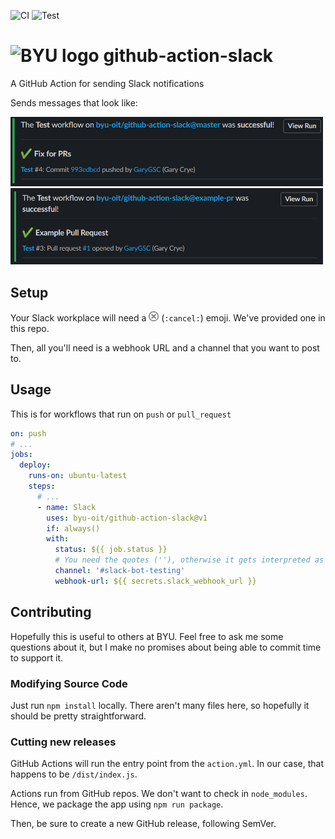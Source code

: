 ![CI](https://github.com/byu-oit/github-action-slack/workflows/CI/badge.svg)
![Test](https://github.com/byu-oit/github-action-slack/workflows/Test/badge.svg)

# ![BYU logo](https://www.hscripts.com/freeimages/logos/university-logos/byu/byu-logo-clipart-128.gif) github-action-slack
A GitHub Action for sending Slack notifications

Sends messages that look like:

<img src="https://github.com/byu-oit/github-action-slack/blob/staging/push.png" width="500">

<img src="https://github.com/byu-oit/github-action-slack/blob/staging/pr.png" width="500">

## Setup
Your Slack workplace will need a <img src="https://github.com/byu-oit/github-action-slack/blob/staging/cancel.png" width="16" height="16"> (`:cancel:`) emoji. We've provided one in this repo.

Then, all you'll need is a webhook URL and a channel that you want to post to.

## Usage

This is for workflows that run on `push` or `pull_request`

```yaml
on: push
# ...
jobs:
  deploy:
    runs-on: ubuntu-latest
    steps:
      # ...
      - name: Slack
        uses: byu-oit/github-action-slack@v1
        if: always()
        with:
          status: ${{ job.status }}
          # You need the quotes (''), otherwise it gets interpreted as a comment
          channel: '#slack-bot-testing'
          webhook-url: ${{ secrets.slack_webhook_url }}
```

## Contributing
Hopefully this is useful to others at BYU. Feel free to ask me some questions about it, but I make no promises about being able to commit time to support it.

### Modifying Source Code

Just run `npm install` locally. There aren't many files here, so hopefully it should be pretty straightforward.

### Cutting new releases

GitHub Actions will run the entry point from the `action.yml`. In our case, that happens to be `/dist/index.js`.

Actions run from GitHub repos. We don't want to check in `node_modules`. Hence, we package the app using `npm run package`.

Then, be sure to create a new GitHub release, following SemVer.
